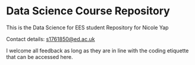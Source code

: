 # Data Science Course Repository


This is the Data Science for EES student Repository for Nicole Yap 

Contact details: s1761850@ed.ac.uk 

I welcome all feedback as long as they are in line with the coding etiquette that can be accessed here. 
